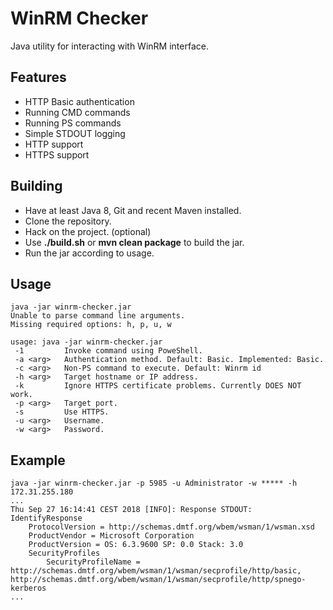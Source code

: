 # WinRM Checker #
Java utility for interacting with WinRM interface.

## Features ##
- HTTP Basic authentication
- Running CMD commands
- Running PS commands
- Simple STDOUT logging
- HTTP support
- HTTPS support

## Building ##
- Have at least Java 8, Git and recent Maven installed.
- Clone the repository.
- Hack on the project. (optional)
- Use **./build.sh** or **mvn clean package** to build the jar.
- Run the jar according to usage.

## Usage ##
```
java -jar winrm-checker.jar
Unable to parse command line arguments.
Missing required options: h, p, u, w

usage: java -jar winrm-checker.jar
 -1         Invoke command using PoweShell.
 -a <arg>   Authentication method. Default: Basic. Implemented: Basic.
 -c <arg>   Non-PS command to execute. Default: Winrm id
 -h <arg>   Target hostname or IP address.
 -k         Ignore HTTPS certificate problems. Currently DOES NOT work.
 -p <arg>   Target port.
 -s         Use HTTPS.
 -u <arg>   Username.
 -w <arg>   Password.
```

## Example ##
```
java -jar winrm-checker.jar -p 5985 -u Administrator -w ***** -h 172.31.255.180
...
Thu Sep 27 16:14:41 CEST 2018 [INFO]: Response STDOUT:
IdentifyResponse
    ProtocolVersion = http://schemas.dmtf.org/wbem/wsman/1/wsman.xsd
    ProductVendor = Microsoft Corporation
    ProductVersion = OS: 6.3.9600 SP: 0.0 Stack: 3.0
    SecurityProfiles
        SecurityProfileName = http://schemas.dmtf.org/wbem/wsman/1/wsman/secprofile/http/basic, http://schemas.dmtf.org/wbem/wsman/1/wsman/secprofile/http/spnego-kerberos
...
```
